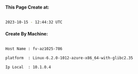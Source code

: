 
   
#### This Page Create at:

```bash

2023-10-15 - 12:44:32 UTC

```

#### Create By Machine:

```bash

Host Name : fv-az1025-786

platform  : Linux-6.2.0-1012-azure-x86_64-with-glibc2.35

Ip Local  : 10.1.0.4

```

